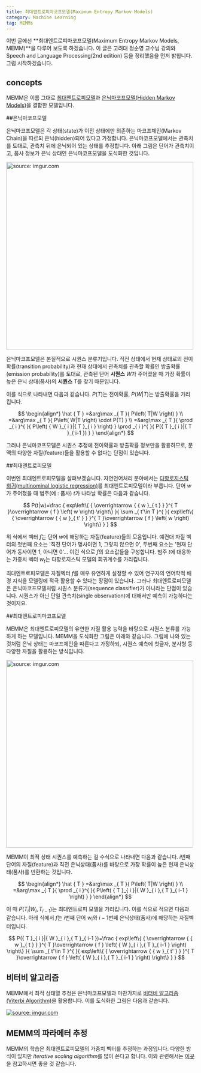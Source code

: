 ```yaml
---
title: 최대엔트로피마코프모델(Maximum Entropy Markov Models)
category: Machine Learning
tag: MEMMs
---
```


이번 글에선 **최대엔트로피마코프모델(Maximum Entropy Markov Models, MEMM)**을 다루어 보도록 하겠습니다. 이 글은 고려대 정순영 교수님 강의와 Speech and Language Processing(2nd edition) 등을 정리했음을 먼저 밝힙니다. 그럼 시작하겠습니다.





## concepts

MEMM은 이름 그대로 [최대엔트로피모델](https://ratsgo.github.io/machine%20learning/2017/10/26/MEMs/)과 [은닉마코프모델(Hidden Markov Models)](https://ratsgo.github.io/machine%20learning/2017/03/18/HMMs/)을 결합한 모델입니다. 





##은닉마코프모델

은닉마코프모델은 각 상태(state)가 이전 상태에만 의존하는 마코프체인(Markov Chain)을 따르되 은닉(hidden)되어 있다고 가정합니다. 은닉마코프모델에서는 관측치를 토대로, 관측치 뒤에 은닉되어 있는 상태를 추정합니다. 아래 그림은 단어가 관측치이고, 품사 정보가 은닉 상태인 은닉마코프모델을 도식화한 것입니다.



<a href="https://imgur.com/8pwST5B"><img src="https://i.imgur.com/8pwST5B.png" width="500px" title="source: imgur.com" /></a>



은닉마코프모델은 본질적으로 시퀀스 분류기입니다. 직전 상태에서 현재 상태로의 전이확률(transition probability)과 현재 상태에서 관측치를 관측할 확률인 방출확률(emission probability)를 토대로, 관측된 단어 **시퀀스** $W$가 주어졌을 때 가장 확률이 높은 은닉 상태(품사)의 **시퀀스** $T$를 찾기 때문입니다. 

이를 식으로 나타내면 다음과 같습니다. $P(T)$는 전이확률, $P(W$\|$T)$는 방출확률을 가리킵니다.



$$
\begin{align*}
\hat { T } =&arg\max _{ T }{ P\left( T|W \right)  } \\ =&arg\max _{ T }{ P\left( W|T \right) \cdot P(T) } \\ =&arg\max _{ T }{ \prod _{ i }^{  }{ P\left( { W }_{ i }|{ T }_{ i } \right)  } \prod _{ i }^{  }{ P({ T }_{ i }|{ T }_{ i-1 }) }  } 
\end{align*}
$$


그러나 은닉마코프모델은 시퀀스 추정에 전이확률과 방출확률 정보만을 활용하므로, 문맥의 다양한 자질(feature)들을 활용할 수 없다는 단점이 있습니다.





##최대엔트로피모델

이번엔 최대엔트로피모델을 살펴보겠습니다. 자연언어처리 분야에서는 [다항로지스틱 회귀(multinominal logistic regression)](https://ratsgo.github.io/machine%20learning/2017/04/02/logistic/)를 최대엔트로피모델이라 부릅니다. 단어 $w$가 주어졌을 때 범주(예 : 품사) $t$가 나타날 확률은 다음과 같습니다. 



$$
P(t|w)=\frac { exp\left\{ { \overrightarrow { { w }_{ t } }  }^{ T }\overrightarrow { f } \left( w \right)  \right\}  }{ \sum _{ t'\in T }^{  }{ exp\left\{ { \overrightarrow { { w }_{ t' } }  }^{ T }\overrightarrow { f } \left( w \right)  \right\}  }  } 
$$



위 식에서 벡터 $f$는 단어 $w$에 해당하는 자질(feature)들의 모음입니다. 예컨대 자질 벡터의 첫번째 요소는 '직전 단어가 명사이면 1, 그렇지 않으면 0', 두번째 요소는 '현재 단어가 동사이면 1, 아니면 0'... 이런 식으로 $f$의 요소값들을 구성합니다. 범주 $t$에 대응하는 가중치 벡터 $w_t$는 다항로지스틱 모델의 회귀계수를 가리킵니다. 

최대엔트로피모델은 자질벡터 $f$를 매우 유연하게 설정할 수 있어 연구자의 언어학적 배경 지식을 모델링에 적극 활용할 수 있다는 장점이 있습니다. 그러나 최대엔트로피모델은 은닉마코프모델처럼 시퀀스 분류기(sequence classifier)가 아니라는 단점이 있습니다. 시퀀스가 아닌 단일 관측치(single observation)에 대해서만 예측이 가능하다는 것이지요.





##최대엔트로피마코프모델

MEMM은 최대엔트로피모델의 유연한 자질 활용 능력을 바탕으로 시퀀스 분류를 가능하게 하는 모델입니다. MEMM을 도식화한 그림은 아래와 같습니다. 그림에 나와 있는 것처럼 은닉 상태는 마코프체인을 따른다고 가정하되, 시퀀스 예측에 첫글자, 분사형 등 다양한 자질을 활용하는 방식입니다.



<a href="https://imgur.com/G6Xa3PB"><img src="https://i.imgur.com/G6Xa3PB.png" width="500px" title="source: imgur.com" /></a>



MEMM이 최적 상태 시퀀스를 예측하는 걸 수식으로 나타내면 다음과 같습니다. $i$번째 단어의 자질(feature)과 직전 은닉상태(품사)를 바탕으로 가장 확률이 높은 현재 은닉상태(품사)를 반환하는 것입니다. 



$$
\begin{align*}
\hat { T } =&arg\max _{ T }{ P\left( T|W \right)  } \\ =&arg\max _{ T }{ \prod _{ i }^{  }{ P\left( { T }_{ i }|{ W }_{ i },{ T }_{ i-1 } \right)  }  } 
\end{align*}
$$

이 때 $P(T_i$\|$W_i,T_{i-1})$는 최대엔트로피 모델을 가리킵니다. 이를 식으로 적으면 다음과 같습니다. 아래 식에서 $f$는 $i$번째 단어 $w_i$와 $i-1$번째 은닉상태(품사)에 해당하는 자질벡터입니다. 


$$
P({ T }_{ i }|{ W }_{ i },{ T }_{ i-1 })=\frac { exp\left\{ { \overrightarrow { { w }_{ t } }  }^{ T }\overrightarrow { f } \left( { W }_{ i },{ T }_{ i-1 } \right)  \right\}  }{ \sum _{ t'\in T }^{  }{ exp\left\{ { \overrightarrow { { w }_{ t' } }  }^{ T }\overrightarrow { f } \left( { W }_{ i },{ T }_{ i-1 } \right)  \right\}  }  } 
$$





## 비터비 알고리즘

MEMM에서 최적 상태열 추정은 은닉마코프모델과 마찬가지로 [비터비 알고리즘(Viterbi Algorithm)](https://ratsgo.github.io/machine%20learning/2017/03/18/HMMs/)을 활용합니다. 이를 도식화한 그림은 다음과 같습니다.



<a href="https://imgur.com/1Koz5hH"><img src="https://i.imgur.com/1Koz5hH.png" title="source: imgur.com" /></a>





## MEMM의 파라메터 추정

MEMM의 학습은 최대엔트로피모델의 가중치 벡터를 추정하는 과정입니다. 다양한 방식이 있지만 *iterative scaling algorithm*를 많이 쓴다고 합니다. 이와 관련해서는 [이곳](https://ratsgo.github.io/machine%20learning/2017/10/29/maxparam/)을 참고하시면 좋을 것 같습니다.